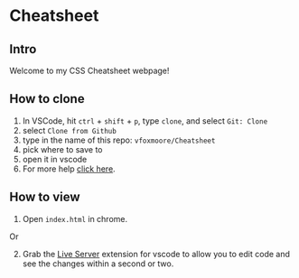 # Cheatsheet
## Intro

Welcome to my CSS Cheatsheet webpage!

## How to clone
1. In VSCode, hit ```ctrl``` + ```shift``` + ```p```, type ```clone```, and select ```Git: Clone```
2. select ```Clone from Github```
3. type in the name of this repo: ```vfoxmoore/Cheatsheet```
4. pick where to save to
5. open it in vscode
6. For more help [click here](https://code.visualstudio.com/docs/editor/github).

## How to view
1. Open ```index.html``` in chrome.

Or

2. Grab the [Live Server](https://marketplace.visualstudio.com/items?itemName=ritwickdey.LiveServer) extension for vscode to allow you to edit code and see the changes within a second or two.
